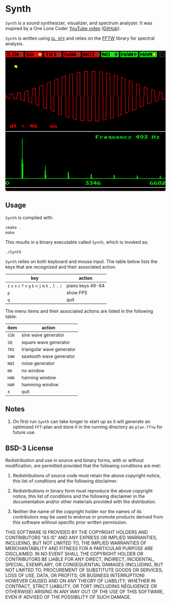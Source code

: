 # Synth

`Synth` is a sound synthesizer, visualizer, and spectrum analyzer. It was inspired by a One Lone Coder [YouTube video](https://www.youtube.com/watch?v=tgamhuQnOkM) ([GitHub](https://github.com/OneLoneCoder/synth)).

`Synth` is written using [`GL GFX`](../README.md) and relies on the [FFTW](http://fftw.org) library for spectral analysis.

![Synth in Action](Synth.png "Synth in Action")

## Usage

`Synth` is compiled with:

```shell
cmake .
make
```

This results in a binary executable called `Synth`, which is invoked as:

```shell
./Synth
```

`Synth` relies on both keyboard and mouse input. The table below lists the keys that
are recognized and their associated action.

| key                                                             | action           |
| --------------------------------------------------------------- | ---------------- |
| `z` `s` `x` `c` `f` `v` `g` `b` `n` `j` `m` `k` `,` `l` `.` `/` | piano keys 49-64 |
| `p`                                                             | show FPS         |
| `q`                                                             | quit             |

The menu items and their associated actions are listed in the following table.

| item  | action                    |
| ----- | ------------------------- |
| `SIN` | sine wave generator       |
| `SQ`  | square wave generator     |
| `TRI` | triangular wave generator |
| `SAW` | sawtooth wave generator   |
| `NOI` | noise generator           |
| `NO`  | no window                 |
| `HAN` | hanning window            |
| `HAM` | hamming window            |
| `X`   | quit                      |

## Notes

1. On first run `Synth` can take longer to start up as it will generate an optimized `FFT`-plan and store it in the running directory as `plan.fftw` for future use.

## BSD-3 License

Redistribution and use in source and binary forms, with or without modification, are permitted provided that the following conditions are met:

1. Redistributions of source code must retain the above copyright notice, this list of conditions and the following disclaimer.

2. Redistributions in binary form must reproduce the above copyright notice, this list of conditions and the following disclaimer in the documentation and/or other materials provided with the distribution.

3. Neither the name of the copyright holder nor the names of its contributors may be used to endorse or promote products derived from this software without specific prior written permission.

THIS SOFTWARE IS PROVIDED BY THE COPYRIGHT HOLDERS AND CONTRIBUTORS "AS IS" AND ANY EXPRESS OR IMPLIED WARRANTIES, INCLUDING, BUT NOT LIMITED TO, THE IMPLIED WARRANTIES OF MERCHANTABILITY AND FITNESS FOR A PARTICULAR PURPOSE ARE DISCLAIMED. IN NO EVENT SHALL THE COPYRIGHT HOLDER OR CONTRIBUTORS BE LIABLE FOR ANY DIRECT, INDIRECT, INCIDENTAL, SPECIAL, EXEMPLARY, OR CONSEQUENTIAL DAMAGES (INCLUDING, BUT NOT LIMITED TO, PROCUREMENT OF SUBSTITUTE GOODS OR SERVICES; LOSS OF USE, DATA, OR PROFITS; OR BUSINESS INTERRUPTION) HOWEVER CAUSED AND ON ANY THEORY OF LIABILITY, WHETHER IN CONTRACT, STRICT LIABILITY, OR TORT (INCLUDING NEGLIGENCE OR OTHERWISE) ARISING IN ANY WAY OUT OF THE USE OF THIS SOFTWARE, EVEN IF ADVISED OF THE POSSIBILITY OF SUCH DAMAGE.
